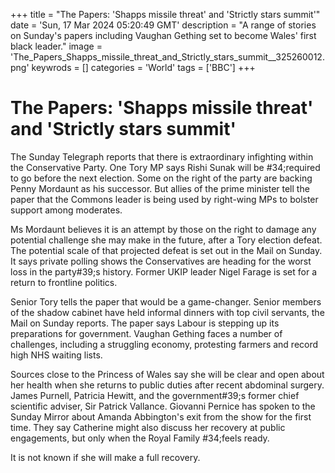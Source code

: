 +++
title = "The Papers: 'Shapps missile threat' and 'Strictly stars summit'"
date = 'Sun, 17 Mar 2024 05:20:49 GMT'
description = "A range of stories on Sunday's papers including Vaughan Gething set to become Wales' first black leader."
image = 'The_Papers_Shapps_missile_threat_and_Strictly_stars_summit__325260012.png'
keywrods =  []
categories = 'World'
tags = ['BBC']
+++

# The Papers: 'Shapps missile threat' and 'Strictly stars summit'

The Sunday Telegraph reports that there is extraordinary infighting within the Conservative Party.
One Tory MP says Rishi Sunak will be <bb>#34;required to go before the next election.
Some on the right of the party are backing Penny Mordaunt as his successor.
But allies of the prime minister tell the paper that the Commons leader is being used by right-wing MPs to bolster support among moderates.

Ms Mordaunt believes it is an attempt by those on the right to damage any potential challenge she may make in the future, after a Tory election defeat.
The potential scale of that projected defeat is set out in the Mail on Sunday.
It says private polling shows the Conservatives are heading for the worst loss in the party<bb>#39;s history.
Former UKIP leader Nigel Farage is set for a return to frontline politics.

Senior Tory tells the paper that would be a game-changer.
Senior members of the shadow cabinet have held informal dinners with top civil servants, the Mail on Sunday reports.
The paper says Labour is stepping up its preparations for government.
Vaughan Gething faces a number of challenges, including a struggling economy, protesting farmers and record high NHS waiting lists.

Sources close to the Princess of Wales say she will be clear and open about her health when she returns to public duties after recent abdominal surgery.
James Purnell, Patricia Hewitt, and the government<bb>#39;s former chief scientific adviser, Sir Patrick Vallance.
Giovanni Pernice has spoken to the Sunday Mirror about Amanda Abbington's exit from the show for the first time.
They say Catherine might also discuss her recovery at public engagements, but only when the Royal Family <bb>#34;feels ready.

It is not known if she will make a full recovery.



